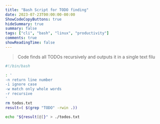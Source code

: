 ```yaml
---
title: "Bash Script for TODO finding"
date: 2023-07-23T00:00:00-00:00
ShowCodeCopyButtons: true
hideSummary: true
summary: false
tags: ["cli", "bash", "linux", "productivity"]
comments: true
showReadingTime: false
---
```


> Code finds all TODOs recursively and outputs it in a single text filu

```bash
#!/bin/bash

: '
-n return line number
-i ignore case
-w match only whole words
-r recursive
'
rm todos.txt
result=( $(grep "TODO" -rwin .))

echo "${result[@]}" > ./todos.txt

```
